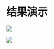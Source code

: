 # 结果演示

![](https://cdn.jsdelivr.net/gh/sun0225SUN/photos/images/202110051539880.png)

![](https://cdn.jsdelivr.net/gh/sun0225SUN/photos/images/202110051630308.png)
